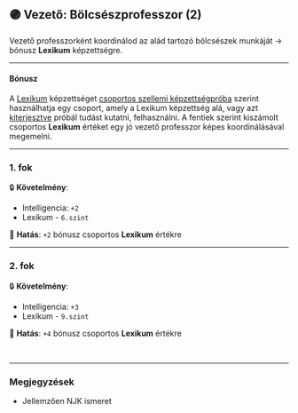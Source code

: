 ## 🟣 Vezető: Bölcsészprofesszor (2)

Vezető professzorként koordinálod az alád tartozó bölcsészek munkáját → bónusz **Lexikum** képzettségre.

---
#### Bónusz

A [Lexikum](../kepzettsegek.szekunder/lexikum.md) képzettséget [csoportos szellemi képzettségpróba](../030_07_01_csoportos_kepzettsegproba.md#️-2-csoportos-szellemi-képzettségpróba) szerint használhatja egy csoport, amely a Lexikum képzettség alá, vagy azt [kiterjesztve](../kepzettsegek.szekunder/lexikum.md#norm%C3%A1l-kiterjeszt%C3%A9s) próbál tudást kutatni, felhasználni. A fentiek szerint kiszámolt csoportos **Lexikum** értéket egy jó vezető professzor képes koordinálásával megemelni.

---
### 1. fok

🔒 **Követelmény**:
- Intelligencia: `+2`
- Lexikum - `6.szint`

🌟 **Hatás**: `+2` bónusz csoportos **Lexikum** értékre

---
### 2. fok

🔒 **Követelmény**:
- Intelligencia: `+3`
- Lexikum - `9.szint`

🌟 **Hatás**: `+4` bónusz csoportos **Lexikum** értékre

<br />

---
### Megjegyzések

- Jellemzően NJK ismeret
